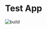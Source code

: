 # Test App
![build](https://github.com/tacticalhippopotamus/testing-app/actions/workflows/gradle.yml/badge.svg)

